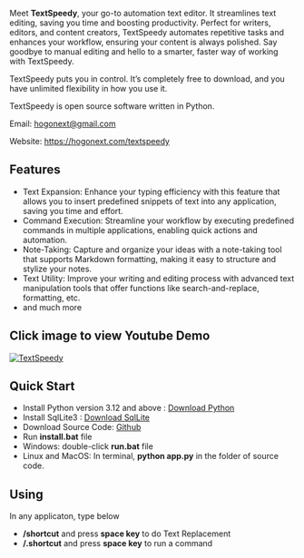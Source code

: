 Meet **TextSpeedy**, your go-to automation text editor. It streamlines text editing, saving you time and boosting productivity. Perfect for writers, editors, and content creators, TextSpeedy automates repetitive tasks and enhances your workflow, ensuring your content is always polished. Say goodbye to manual editing and hello to a smarter, faster way of working with TextSpeedy.

TextSpeedy puts you in control. It’s completely free to download, and you have unlimited flexibility in how you use it.

TextSpeedy is open source software written in Python.

Email: hogonext@gmail.com

Website: https://hogonext.com/textspeedy

## Features
- Text Expansion: Enhance your typing efficiency with this feature that allows you to insert predefined snippets of text into any application, saving you time and effort.
- Command Execution: Streamline your workflow by executing predefined commands in multiple applications, enabling quick actions and automation.
- Note-Taking: Capture and organize your ideas with a note-taking tool that supports Markdown formatting, making it easy to structure and stylize your notes.
- Text Utility: Improve your writing and editing process with advanced text manipulation tools that offer functions like search-and-replace, formatting, etc.
- and much more

## Click image to view Youtube Demo

[![TextSpeedy](https://hogonext.com/wp-content/uploads/2025/01/TextSpeedy.jpg)](https://youtu.be/fl6XpFKuBXg)

## Quick Start
- Install Python version 3.12 and above : [Download Python](https://www.python.org/downloads/)
- Install SqlLite3 :  [Download SqlLite]([https://www.python.org/downloads/](https://www.sqlite.org/download.html))
- Download Source Code: [Github](https://github.com/hogonext/textspeedy)
- Run **install.bat** file
- Windows: double-click **run.bat** file
- Linux and MacOS: In terminal, **python app.py** in the folder of source code.

## Using
In any applicaton, type below 
- **/shortcut** and press **space key** to do Text Replacement 
- **/.shortcut** and press **space key** to run a command
